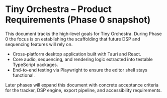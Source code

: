 # Tiny Orchestra – Product Requirements (Phase 0 snapshot)

This document tracks the high-level goals for Tiny Orchestra. During Phase 0 the focus is on establishing the scaffolding that future DSP and sequencing features will rely on.

- Cross-platform desktop application built with Tauri and React.
- Core audio, sequencing, and rendering logic extracted into testable TypeScript packages.
- End-to-end testing via Playwright to ensure the editor shell stays functional.

Later phases will expand this document with concrete acceptance criteria for the tracker, DSP engine, export pipeline, and accessibility requirements.
